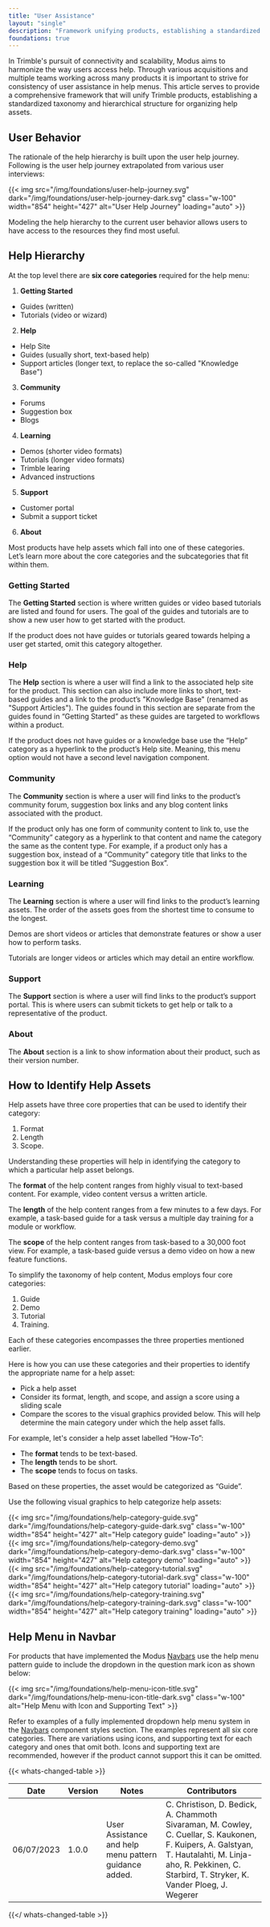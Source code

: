 ```yaml
---
title: "User Assistance"
layout: "single"
description: "Framework unifying products, establishing a standardized taxonomy, and hierarchical structure for organizing help assets."
foundations: true
---
```


In Trimble's pursuit of connectivity and scalability, Modus aims to harmonize the way users access help. Through various acquisitions and multiple teams working across many products it is important to strive for consistency of user assistance in help menus. This article serves to provide a comprehensive framework that will unify Trimble products, establishing a standardized taxonomy and hierarchical structure for organizing help assets.

## User Behavior

The rationale of the help hierarchy is built upon the user help journey. Following is the user help journey extrapolated from various user interviews:

{{< img src="/img/foundations/user-help-journey.svg" dark="/img/foundations/user-help-journey-dark.svg" class="w-100" width="854" height="427" alt="User Help Journey" loading="auto" >}}

Modeling the help hierarchy to the current user behavior allows users to have access to the resources they find most useful.

## Help Hierarchy

At the top level there are **six core categories** required for the help menu:

1. **Getting Started**

- Guides (written)
- Tutorials (video or wizard)

2. **Help**

- Help Site
- Guides (usually short, text-based help)
- Support articles (longer text, to replace the so-called "Knowledge Base")

3. **Community**

- Forums
- Suggestion box
- Blogs

4. **Learning**

- Demos (shorter video formats)
- Tutorials (longer video formats)
- Trimble learing
- Advanced instructions

5. **Support**

- Customer portal
- Submit a support ticket

6. **About**

Most products have help assets which fall into one of these categories. Let’s learn more about the core categories and the subcategories that fit within them.

### Getting Started

The **Getting Started** section is where written guides or video based tutorials are listed and found for users. The goal of the guides and tutorials are to show a new user how to get started with the product.

If the product does not have guides or tutorials geared towards helping a user get started, omit this category altogether.

### Help

The **Help** section is where a user will find a link to the associated help site for the product. This section can also include more links to short, text-based guides and a link to the product’s "Knowledge Base" (renamed as "Support Articles"). The guides found in this section are separate from the guides found in “Getting Started” as these guides are targeted to workflows within a product.

If the product does not have guides or a knowledge base use the “Help” category as a hyperlink to the product’s Help site. Meaning, this menu option would not have a second level navigation component.

### Community

The **Community** section is where a user will find links to the product’s community forum, suggestion box links and any blog content links associated with the product.

If the product only has one form of community content to link to, use the “Community” category as a hyperlink to that content and name the category the same as the content type. For example, if a product only has a suggestion box, instead of a “Community” category title that links to the suggestion box it will be titled “Suggestion Box”.

### Learning

The **Learning** section is where a user will find links to the product’s learning assets. The order of the assets goes from the shortest time to consume to the longest.

Demos are short videos or articles that demonstrate features or show a user how to perform tasks.

Tutorials are longer videos or articles which may detail an entire workflow.

### Support

The **Support** section is where a user will find links to the product’s support portal. This is where users can submit tickets to get help or talk to a representative of the product.

### About

The **About** section is a link to show information about their product, such as their version number.

## How to Identify Help Assets

Help assets have three core properties that can be used to identify their category:

1. Format
2. Length
3. Scope.

Understanding these properties will help in identifying the category to which a particular help asset belongs.

The **format** of the help content ranges from highly visual to text-based content. For example, video content versus a written article.

The **length** of the help content ranges from a few minutes to a few days. For example, a task-based guide for a task versus a multiple day training for a module or workflow.

The **scope** of the help content ranges from task-based to a 30,000 foot view. For example, a task-based guide versus a demo video on how a new feature functions.

To simplify the taxonomy of help content, Modus employs four core categories:

1. Guide
2. Demo
3. Tutorial
4. Training.

Each of these categories encompasses the three properties mentioned earlier.

Here is how you can use these categories and their properties to identify the appropriate name for a help asset:

- Pick a help asset
- Consider its format, length, and scope, and assign a score using a sliding scale
- Compare the scores to the visual graphics provided below. This will help determine the main category under which the help asset falls.

For example, let's consider a help asset labelled “How-To”:

- The **format** tends to be text-based.
- The **length** tends to be short.
- The **scope** tends to focus on tasks.

Based on these properties, the asset would be categorized as “Guide”.

Use the following visual graphics to help categorize help assets:

<div class="row">
  <div class="col-6">
    {{< img src="/img/foundations/help-category-guide.svg" dark="/img/foundations/help-category-guide-dark.svg" class="w-100" width="854" height="427" alt="Help category guide" loading="auto" >}}
  </div>
  <div class="col-6">
    {{< img src="/img/foundations/help-category-demo.svg" dark="/img/foundations/help-category-demo-dark.svg" class="w-100" width="854" height="427" alt="Help category demo" loading="auto" >}}
  </div>
    <div class="col-6">
    {{< img src="/img/foundations/help-category-tutorial.svg" dark="/img/foundations/help-category-tutorial-dark.svg" class="w-100" width="854" height="427" alt="Help category tutorial" loading="auto" >}}
  </div>
    <div class="col-6">
    {{< img src="/img/foundations/help-category-training.svg" dark="/img/foundations/help-category-training-dark.svg" class="w-100" width="854" height="427" alt="Help category training" loading="auto" >}}
  </div>
</div>

## Help Menu in Navbar

For products that have implemented the Modus [Navbars](/components/web/navbars/) use the help menu pattern guide to include the dropdown in the question mark icon as shown below:

{{< img src="/img/foundations/help-menu-icon-title.svg" dark="/img/foundations/help-menu-icon-title-dark.svg" class="w-100" alt="Help Menu with Icon and Supporting Text" >}}

Refer to examples of a fully implemented dropdown help menu system in the [Navbars](/components/web/navbars/) component styles section. The examples represent all six core categories. There are variations using icons, and supporting text for each category and ones that omit both. Icons and supporting text are recommended, however if the product cannot support this it can be omitted.

{{< whats-changed-table >}}

| Date       | Version | Notes                                                | Contributors                                                                |
| ---------- | ------- | ---------------------------------------------------- | --------------------------------------------------------------------------- |
| 06/07/2023 | 1.0.0   | User Assistance and help menu pattern guidance added. | C. Christison, D. Bedick, A. Chammoth Sivaraman, M. Cowley, C. Cuellar, S. Kaukonen, F. Kuipers, A. Galstyan, T. Hautalahti, M. Linja-aho, R. Pekkinen, C. Starbird, T. Stryker, K. Vander Ploeg, J. Wegerer |

{{</ whats-changed-table >}}
